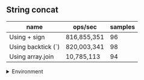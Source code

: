 ## String concat

|name|ops/sec|samples|
|-|-|-|
|Using + sign|816,855,351|96|
|Using backtick (`)|820,003,341|98|
|Using array.join|10,785,113|94|


<details>
<summary>Environment</summary>

* __Machine:__ linux x64 | 4 vCPUs | 15.6GB Mem
* __Run:__ Tue Mar 12 2024 19:26:25 GMT+0000 (Coordinated Universal Time)
</details>

<!--
{"environment":{"platform":"linux","arch":"x64","cpus":4,"totalMemory":15.606498718261719},"benchmarks":[{"name":"Using + sign","opsSec":816855351.204252,"samples":6},{"name":"Using backtick (`)","opsSec":820003340.5568525,"samples":6},{"name":"Using array.join","opsSec":10785113.251633074,"samples":7}]}-->
